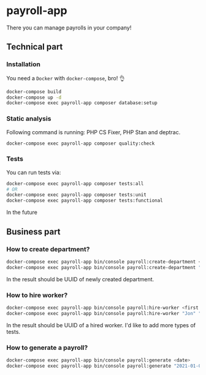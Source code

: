 # payroll-app
There you can manage payrolls in your company!


## Technical part
### Installation
You need a `Docker` with `docker-compose`, bro! 👌
```bash
docker-compose build
docker-compose up -d
docker-compose exec payroll-app composer database:setup
```

### Static analysis
Following command is running: PHP CS Fixer, PHP Stan and deptrac.
```bash
docker-compose exec payroll-app composer quality:check
```

### Tests
You can run tests via:
```bash
docker-compose exec payroll-app composer tests:all
# OR
docker-compose exec payroll-app composer tests:unit
docker-compose exec payroll-app composer tests:functional
```
In the future 


## Business part
### How to create department?
```bash
docker-compose exec payroll-app bin/console payroll:create-department <name> <bonus type> <bonus value>
docker-compose exec payroll-app bin/console payroll:create-department "Human Resources" "yearly" 500
```
In the result should be UUID of newly created department.

### How to hire worker?
```bash
docker-compose exec payroll-app bin/console payroll:hire-worker <first name> <last name> <department uuid> <salary>
docker-compose exec payroll-app bin/console payroll:hire-worker "Jon" "Snow" "91587124-1ed0-4550-af23-a7fe18acf2d3" "5000"
```
In the result should be UUID of a hired worker.
I'd like to add more types of tests.

### How to generate a payroll?
```bash
docker-compose exec payroll-app bin/console payroll:generate <date>
docker-compose exec payroll-app bin/console payroll:generate "2021-01-01"
```
